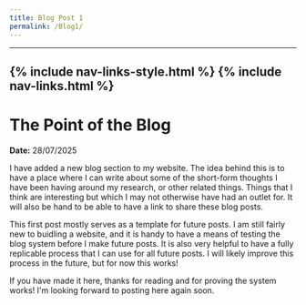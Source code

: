 ```yaml
---
title: Blog Post 1
permalink: /Blog1/
---
```

---
{% include nav-links-style.html %}
{% include nav-links.html %}
---

# The Point of the Blog
**Date:** 28/07/2025

I have added a new blog section to my website. The idea behind this is to have a place where I can write about some of the short-form thoughts I have been having around my research, or other related things. Things that I think are interesting but which I may not otherwise have had an outlet for. It will also be hand to be able to have a link to share these blog posts.

This first post mostly serves as a template for future posts. I am still fairly new to buidling a website, and it is handy to have a means of testing the blog system before I make future posts. It is also very helpful to have a fully replicable process that I can use for all future posts. I will likely improve this process in the future, but for now this works!

If you have made it here, thanks for reading and for proving the system works! I'm looking forward to posting here again soon.
